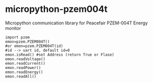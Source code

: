# micropython-pzem004t
Micropython communication library for Peacefair PZEM-004T Energy monitor 

```
import pzem
emon=pzem.PZEM004T()
#or emon=pzem.PZEM004T(id)
#id --> uart id, default id=0 
emon.isRead() #set Address (return True or Flase)
emon.readVoltage()
emon.readCurrent()
emon.readPower()
emon.readEnergy()
emon.readAll()
```
